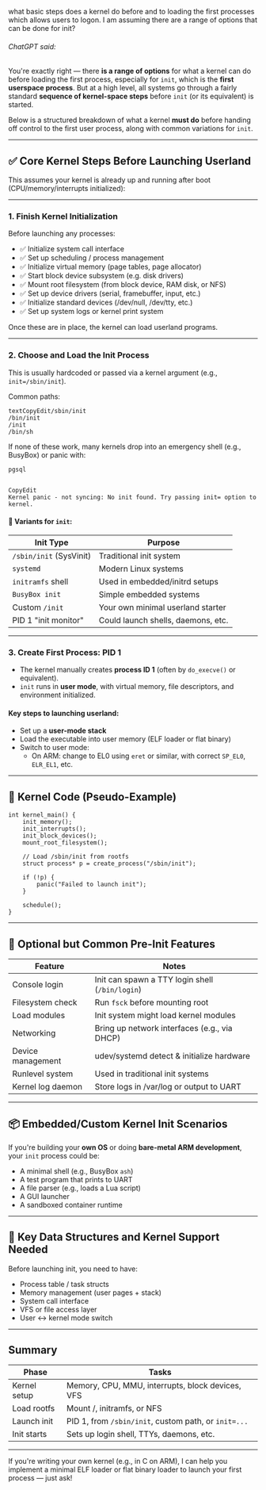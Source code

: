 what basic steps does a kernel do before and to loading the first processes which allows users to logon.  I am assuming there are a range of options that can be done for init?



###### ChatGPT said:

You're exactly right — there **is a range of options** for what a kernel can do before loading the first process, especially for `init`, which is the **first userspace process**. But at a high level, all systems go through a fairly standard **sequence of kernel-space steps** before `init` (or its equivalent) is started.

Below is a structured breakdown of what a kernel **must do** before handing off control to the first user process, along with common variations for `init`.

------

## ✅ Core Kernel Steps Before Launching Userland

This assumes your kernel is already up and running after boot (CPU/memory/interrupts initialized):

------

### 1. **Finish Kernel Initialization**

Before launching any processes:

- ✅ Initialize system call interface
- ✅ Set up scheduling / process management
- ✅ Initialize virtual memory (page tables, page allocator)
- ✅ Start block device subsystem (e.g. disk drivers)
- ✅ Mount root filesystem (from block device, RAM disk, or NFS)
- ✅ Set up device drivers (serial, framebuffer, input, etc.)
- ✅ Initialize standard devices (/dev/null, /dev/tty, etc.)
- ✅ Set up system logs or kernel print system

Once these are in place, the kernel can load userland programs.

------

### 2. **Choose and Load the Init Process**

This is usually hardcoded or passed via a kernel argument (e.g., `init=/sbin/init`).

Common paths:

```
textCopyEdit/sbin/init
/bin/init
/init
/bin/sh
```

If none of these work, many kernels drop into an emergency shell (e.g., BusyBox) or panic with:

```
pgsql


CopyEdit
Kernel panic - not syncing: No init found. Try passing init= option to kernel.
```

#### 🔄 Variants for `init`:

| Init Type               | Purpose                            |
| ----------------------- | ---------------------------------- |
| `/sbin/init` (SysVinit) | Traditional init system            |
| `systemd`               | Modern Linux systems               |
| `initramfs` shell       | Used in embedded/initrd setups     |
| `BusyBox init`          | Simple embedded systems            |
| Custom `/init`          | Your own minimal userland starter  |
| PID 1 "init monitor"    | Could launch shells, daemons, etc. |



------

### 3. **Create First Process: PID 1**

- The kernel manually creates **process ID 1** (often by `do_execve()` or equivalent).
- `init` runs in **user mode**, with virtual memory, file descriptors, and environment initialized.

#### Key steps to launching userland:

- Set up a **user-mode stack**
- Load the executable into user memory (ELF loader or flat binary)
- Switch to user mode:
  - On ARM: change to EL0 using `eret` or similar, with correct `SP_EL0`, `ELR_EL1`, etc.

------

## 🧰 Kernel Code (Pseudo-Example)

```
int kernel_main() {
    init_memory();
    init_interrupts();
    init_block_devices();
    mount_root_filesystem();

    // Load /sbin/init from rootfs
    struct process* p = create_process("/sbin/init");

    if (!p) {
        panic("Failed to launch init");
    }

    schedule();
}
```

------

## 🧠 Optional but Common Pre-Init Features

| Feature           | Notes                                           |
| ----------------- | ----------------------------------------------- |
| Console login     | Init can spawn a TTY login shell (`/bin/login`) |
| Filesystem check  | Run `fsck` before mounting root                 |
| Load modules      | Init system might load kernel modules           |
| Networking        | Bring up network interfaces (e.g., via DHCP)    |
| Device management | udev/systemd detect & initialize hardware       |
| Runlevel system   | Used in traditional init systems                |
| Kernel log daemon | Store logs in /var/log or output to UART        |



------

## 📦 Embedded/Custom Kernel Init Scenarios

If you're building your **own OS** or doing **bare-metal ARM development**, your `init` process could be:

- A minimal shell (e.g., BusyBox `ash`)
- A test program that prints to UART
- A file parser (e.g., loads a Lua script)
- A GUI launcher
- A sandboxed container runtime

------

## 🧩 Key Data Structures and Kernel Support Needed

Before launching init, you need to have:

- Process table / task structs
- Memory management (user pages + stack)
- System call interface
- VFS or file access layer
- User <-> kernel mode switch

------

## Summary

| Phase        | Tasks                                                |
| ------------ | ---------------------------------------------------- |
| Kernel setup | Memory, CPU, MMU, interrupts, block devices, VFS     |
| Load rootfs  | Mount /, initramfs, or NFS                           |
| Launch init  | PID 1, from `/sbin/init`, custom path, or `init=...` |
| Init starts  | Sets up login shell, TTYs, daemons, etc.             |



------

If you're writing your own kernel (e.g., in C on ARM), I can help you implement a minimal ELF loader or flat binary loader to launch your first process — just ask!